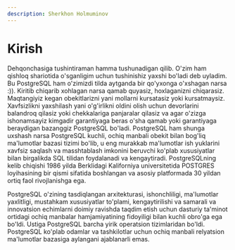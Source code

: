 ```yaml
---
description: Sherkhon Holmuminov
---
```


# Kirish

Dehqonchasiga tushintiraman hamma tushunadigan qilib. O'zim ham qishloq shariotida o'sganligim uchun tushinishiz yaxshi bo'ladi
deb uyladim. Bu PostgreSQL ham o'zimizdi tilda aytganda bir qo'yxonga o'xshagan narsa :)). Kiritib chiqarib xohlagan narsa qamab
quyasiz, hoxlaganizni chiqarasiz. Maqtangiyiz kegan obekitlarizni yani mollarni kursatasiz yoki kursatmaysiz.
Xavfsizlikni yaxshilash yani o'g'irlikni oldini olish uchun devorlarini balandroq qilasiz yoki 
chekkalariga panjaralar qilasiz va agar o'zizga ishonamsayiz kimgadir garantiyaga beras o'sha qamab yoki garantiyaga beraydigan
bazanggiz PostgreSQL bo'ladi. PostgreSQL ham shunga uxshash narsa PostgreSQL kuchli, ochiq manbali obekit bilan bog'liq 
ma'lumotlar bazasi tizimi bo'lib, u eng murakkab ma'lumotlar ish yuklarini xavfsiz saqlash va masshtablash imkonini 
beruvchi ko'plab xususiyatlar bilan birgalikda SQL tilidan foydalanadi va kengaytiradi. PostgreSQLning kelib chiqishi 
1986 yilda Berklidagi Kaliforniya universitetida POSTGRES loyihasining bir qismi sifatida boshlangan va asosiy platformada 
30 yildan ortiq faol rivojlanishga ega.

PostgreSQL o'zining tasdiqlangan arxitekturasi, ishonchliligi, ma'lumotlar yaxlitligi, mustahkam xususiyatlar to'plami, 
kengaytirilishi va samarali va innovatsion echimlarni doimiy ravishda taqdim etish uchun dasturiy ta'minot ortidagi ochiq 
manbalar hamjamiyatining fidoyiligi bilan kuchli obro'ga ega bo'ldi. Ustiga PostgreSQL barcha yirik operatsion 
tizimlaridan bo'ldi. PostgreSQL ko'plab odamlar va tashkilotlar uchun ochiq manbali relyatsion ma'lumotlar bazasiga 
aylangani ajablanarli emas.
